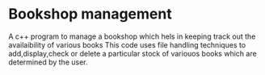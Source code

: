# Bookshop management
 A c++ program to manage a bookshop which hels in keeping track out the availaibility of various books
 This code uses file handling techniques to add,display,check or delete a particular stock of variouos books which are determined by the user.
